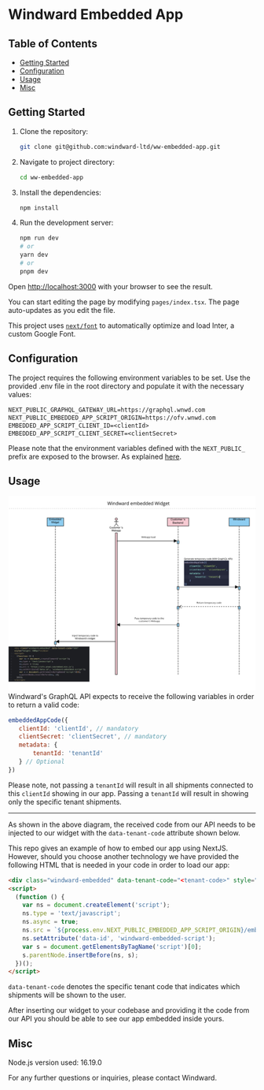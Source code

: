 # Windward Embedded App

## Table of Contents

- [Getting Started](#getting-started)
- [Configuration](#configuration)
- [Usage](#usage)
- [Misc](#misc)

## Getting Started


1. Clone the repository:

   ```bash
   git clone git@github.com:windward-ltd/ww-embedded-app.git
   
2. Navigate to project directory:

   ```bash
   cd ww-embedded-app

3. Install the dependencies:

   ```bash
   npm install
   
4. Run the development server:

   ```bash
   npm run dev
   # or
   yarn dev
   # or
   pnpm dev
   ```

Open [http://localhost:3000](http://localhost:3000) with your browser to see the result.

You can start editing the page by modifying `pages/index.tsx`. The page auto-updates as you edit the file.

This project uses [`next/font`](https://nextjs.org/docs/basic-features/font-optimization) to automatically optimize and load Inter, a custom Google Font.


## Configuration
The project requires the following environment variables to be set. Use the provided .env file in the root directory and populate it with the necessary values:
```env
NEXT_PUBLIC_GRAPHQL_GATEWAY_URL=https://graphql.wnwd.com
NEXT_PUBLIC_EMBEDDED_APP_SCRIPT_ORIGIN=https://ofv.wnwd.com
EMBEDDED_APP_SCRIPT_CLIENT_ID=<clientId>
EMBEDDED_APP_SCRIPT_CLIENT_SECRET=<clientSecret>
```

Please note that the environment variables defined with the `NEXT_PUBLIC_` prefix are exposed to the browser.
As explained [here](https://nextjs.org/docs/pages/building-your-application/configuring/environment-variables#exposing-environment-variables-to-the-browser).

## Usage
![Company Embedded Widget Diagram](public/windwardEmbeddedWidget.png)
Windward's GraphQL API expects to receive the following variables in order to return a valid code:
```js
embeddedAppCode({
   clientId: 'clientId', // mandatory
   clientSecret: 'clientSecret', // mandatory
   metadata: {
       tenantId: 'tenantId'
   } // Optional
})
```

Please note, not passing a `tenantId` will result in all shipments connected to this `clientId` showing in our app.
Passing a `tenantId` will result in showing only the specific tenant shipments.

---

As shown in the above diagram, the received code from our API needs to be injected to our widget with the `data-tenant-code` attribute shown below.

This repo gives an example of how to embed our app using NextJS.
However, should you choose another technology we have provided the following HTML that is needed in your code in order to load our app:

```html
<div class="windward-embedded" data-tenant-code="<tenant-code>" style="height: 600px"></div>
<script>
  (function () {
    var ns = document.createElement('script');
    ns.type = 'text/javascript';
    ns.async = true;
    ns.src = `${process.env.NEXT_PUBLIC_EMBEDDED_APP_SCRIPT_ORIGIN}/embed.min.js`;
    ns.setAttribute('data-id', 'windward-embedded-script');
    var s = document.getElementsByTagName('script')[0];
    s.parentNode.insertBefore(ns, s);
  })();
</script>
```
`data-tenant-code` denotes the specific tenant code that indicates which shipments will be shown to the user.

After inserting our widget to your codebase and providing it the code from our API you should be able to see our app embedded inside yours.


## Misc

Node.js version used: 16.19.0

For any further questions or inquiries, please contact Windward.
